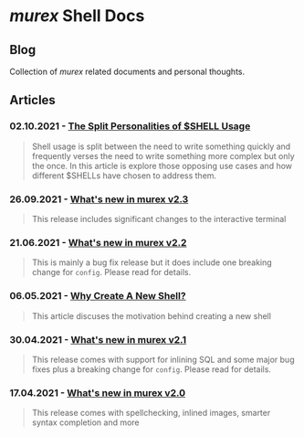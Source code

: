 # _murex_ Shell Docs

## Blog

Collection of _murex_ related documents and personal thoughts.

## Articles

### 02.10.2021 - [The Split Personalities of $SHELL Usage](blog/split_personalities.md)

> Shell usage is split between the need to write something quickly and frequently verses the need to write something more complex but only the once. In this article is explore those opposing use cases and how different $SHELLs have chosen to address them.


### 26.09.2021 - [What's new in murex v2.3](blog/v2.3.md)

> This release includes significant changes to the interactive terminal


### 21.06.2021 - [What's new in murex v2.2](blog/v2.2.md)

> This is mainly a bug fix release but it does include one breaking change for `config`. Please read for details.


### 06.05.2021 - [Why Create A New Shell?](blog/why_create_a_new_shell.md)

> This article discuses the motivation behind creating a new shell


### 30.04.2021 - [What's new in murex v2.1](blog/v2.1.md)

> This release comes with support for inlining SQL and some major bug fixes plus a breaking change for `config`. Please read for details.


### 17.04.2021 - [What's new in murex v2.0](blog/v2.0.md)

> This release comes with spellchecking, inlined images, smarter syntax completion and more

